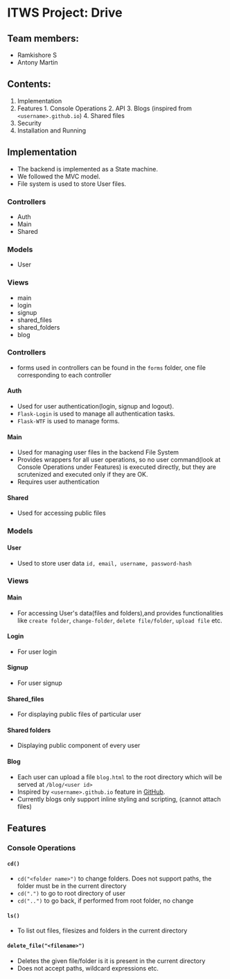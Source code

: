 
# ITWS Project: Drive

## Team members:
* Ramkishore S
* Antony Martin

## Contents:
1. Implementation
2. Features
        1. Console Operations
        2. API
        3. Blogs (inspired from `<username>.github.io`)
        4. Shared files
3. Security
4. Installation and Running

## Implementation
* The backend is implemented as a State machine.
* We followed the MVC model.
* File system is used to store User files.
### Controllers
* Auth
* Main
* Shared
### Models
* User
### Views
* main
* login
* signup
* shared_files
* shared_folders
* blog

### Controllers
* forms used in controllers can be found in the `forms` folder, one file corresponding to each controller
#### Auth
* Used for user authentication(login, signup and logout).
* `Flask-Login` is used to manage all authentication tasks.
* `Flask-WTF` is used to manage forms.
#### Main
* Used for managing user files in the backend File System
* Provides wrappers for all user operations, so no user command(look at Console Operations under Features) is executed directly, but they are scrutenized and executed only if they are OK.
* Requires user authentication
#### Shared
* Used for accessing public files

### Models
#### User
* Used to store user data `id, email, username, password-hash`

### Views
#### Main
* For accessing User's data(files and folders),and provides functionalities like `create folder`, `change-folder`, `delete file/folder`, `upload file` etc.
#### Login
* For user login
#### Signup
* For user signup
#### Shared_files
* For displaying public files of particular user
#### Shared folders
* Displaying public component of every user
#### Blog
* Each user can upload a file `blog.html` to the root directory which will be served at `/blog/<user id>`
* Inspired by `<username>.github.io` feature in <a href='https://www.github.com'>GitHub</a>.
* Currently blogs only support inline styling and scripting, (cannot attach files)

## Features
### Console Operations
#### `cd()`
* `cd("<folder name>")` to change folders. Does not support paths, the folder must be in the current directory
* `cd(".")` to go to root directory of user
* `cd("..")` to go back, if performed from root folder, no change
#### `ls()`
* To list out files, filesizes and folders in the current directory
#### `delete_file("<filename>")`
* Deletes the given file/folder is it is present in the current directory
* Does not accept paths, wildcard expressions etc.

